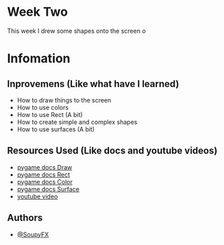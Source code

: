 # Week Two

This week I drew some shapes onto the screen o

# Infomation
## Inprovemens (Like what have I learned)

- How to draw things to the screen
- How to use colors
- How to use Rect (A bit)
- How to create simple and complex shapes
- How to use surfaces (A bit)

## Resources Used (Like docs and youtube videos)

- [pygame docs Draw](https://www.pygame.org/docs/ref/draw.html)
- [pygame docs Rect](https://www.pygame.org/docs/ref/rect.html)
- [pygame docs Color](https://www.pygame.org/docs/ref/color.html)
- [pygame docs Surface](https://www.pygame.org/docs/ref/surface.html)
- [youtube video](https://www.youtube.com/watch?v=pfTZ76qXpr8)

## Authors
- [@SoupyFX ](https://github.com/SoupyFX)
